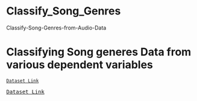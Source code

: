 # Classify_Song_Genres
Classify-Song-Genres-from-Audio-Data


# Classifying Song generes Data from various dependent variables
[`Dataset Link`](https://drive.google.com/drive/folders/1Z47_IH56QwraiUtCeMx1x6Q09x7oOuUb?usp=sharing)


<pre>
<a href="https://drive.google.com/drive/folders/1Z47_IH56QwraiUtCeMx1x6Q09x7oOuUb?usp=sharing">Dataset Link</a>
</pre>
